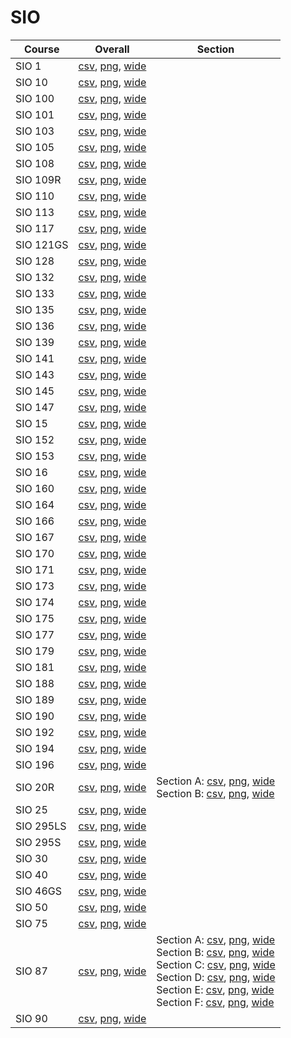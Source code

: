# SIO

| Course | Overall | Section |
| ------ | ------- | ------- |
| SIO 1 | [csv](https://github.com/UCSD-Historical-Enrollment-Data/2024Fall/blob/main/overall/SIO%201.csv), [png](https://raw.githubusercontent.com/UCSD-Historical-Enrollment-Data/2024Fall/main/plot_overall/SIO%201.png), [wide](https://raw.githubusercontent.com/UCSD-Historical-Enrollment-Data/2024Fall/main/plot_overall_wide/SIO%201.png) |  |
| SIO 10 | [csv](https://github.com/UCSD-Historical-Enrollment-Data/2024Fall/blob/main/overall/SIO%2010.csv), [png](https://raw.githubusercontent.com/UCSD-Historical-Enrollment-Data/2024Fall/main/plot_overall/SIO%2010.png), [wide](https://raw.githubusercontent.com/UCSD-Historical-Enrollment-Data/2024Fall/main/plot_overall_wide/SIO%2010.png) |  |
| SIO 100 | [csv](https://github.com/UCSD-Historical-Enrollment-Data/2024Fall/blob/main/overall/SIO%20100.csv), [png](https://raw.githubusercontent.com/UCSD-Historical-Enrollment-Data/2024Fall/main/plot_overall/SIO%20100.png), [wide](https://raw.githubusercontent.com/UCSD-Historical-Enrollment-Data/2024Fall/main/plot_overall_wide/SIO%20100.png) |  |
| SIO 101 | [csv](https://github.com/UCSD-Historical-Enrollment-Data/2024Fall/blob/main/overall/SIO%20101.csv), [png](https://raw.githubusercontent.com/UCSD-Historical-Enrollment-Data/2024Fall/main/plot_overall/SIO%20101.png), [wide](https://raw.githubusercontent.com/UCSD-Historical-Enrollment-Data/2024Fall/main/plot_overall_wide/SIO%20101.png) |  |
| SIO 103 | [csv](https://github.com/UCSD-Historical-Enrollment-Data/2024Fall/blob/main/overall/SIO%20103.csv), [png](https://raw.githubusercontent.com/UCSD-Historical-Enrollment-Data/2024Fall/main/plot_overall/SIO%20103.png), [wide](https://raw.githubusercontent.com/UCSD-Historical-Enrollment-Data/2024Fall/main/plot_overall_wide/SIO%20103.png) |  |
| SIO 105 | [csv](https://github.com/UCSD-Historical-Enrollment-Data/2024Fall/blob/main/overall/SIO%20105.csv), [png](https://raw.githubusercontent.com/UCSD-Historical-Enrollment-Data/2024Fall/main/plot_overall/SIO%20105.png), [wide](https://raw.githubusercontent.com/UCSD-Historical-Enrollment-Data/2024Fall/main/plot_overall_wide/SIO%20105.png) |  |
| SIO 108 | [csv](https://github.com/UCSD-Historical-Enrollment-Data/2024Fall/blob/main/overall/SIO%20108.csv), [png](https://raw.githubusercontent.com/UCSD-Historical-Enrollment-Data/2024Fall/main/plot_overall/SIO%20108.png), [wide](https://raw.githubusercontent.com/UCSD-Historical-Enrollment-Data/2024Fall/main/plot_overall_wide/SIO%20108.png) |  |
| SIO 109R | [csv](https://github.com/UCSD-Historical-Enrollment-Data/2024Fall/blob/main/overall/SIO%20109R.csv), [png](https://raw.githubusercontent.com/UCSD-Historical-Enrollment-Data/2024Fall/main/plot_overall/SIO%20109R.png), [wide](https://raw.githubusercontent.com/UCSD-Historical-Enrollment-Data/2024Fall/main/plot_overall_wide/SIO%20109R.png) |  |
| SIO 110 | [csv](https://github.com/UCSD-Historical-Enrollment-Data/2024Fall/blob/main/overall/SIO%20110.csv), [png](https://raw.githubusercontent.com/UCSD-Historical-Enrollment-Data/2024Fall/main/plot_overall/SIO%20110.png), [wide](https://raw.githubusercontent.com/UCSD-Historical-Enrollment-Data/2024Fall/main/plot_overall_wide/SIO%20110.png) |  |
| SIO 113 | [csv](https://github.com/UCSD-Historical-Enrollment-Data/2024Fall/blob/main/overall/SIO%20113.csv), [png](https://raw.githubusercontent.com/UCSD-Historical-Enrollment-Data/2024Fall/main/plot_overall/SIO%20113.png), [wide](https://raw.githubusercontent.com/UCSD-Historical-Enrollment-Data/2024Fall/main/plot_overall_wide/SIO%20113.png) |  |
| SIO 117 | [csv](https://github.com/UCSD-Historical-Enrollment-Data/2024Fall/blob/main/overall/SIO%20117.csv), [png](https://raw.githubusercontent.com/UCSD-Historical-Enrollment-Data/2024Fall/main/plot_overall/SIO%20117.png), [wide](https://raw.githubusercontent.com/UCSD-Historical-Enrollment-Data/2024Fall/main/plot_overall_wide/SIO%20117.png) |  |
| SIO 121GS | [csv](https://github.com/UCSD-Historical-Enrollment-Data/2024Fall/blob/main/overall/SIO%20121GS.csv), [png](https://raw.githubusercontent.com/UCSD-Historical-Enrollment-Data/2024Fall/main/plot_overall/SIO%20121GS.png), [wide](https://raw.githubusercontent.com/UCSD-Historical-Enrollment-Data/2024Fall/main/plot_overall_wide/SIO%20121GS.png) |  |
| SIO 128 | [csv](https://github.com/UCSD-Historical-Enrollment-Data/2024Fall/blob/main/overall/SIO%20128.csv), [png](https://raw.githubusercontent.com/UCSD-Historical-Enrollment-Data/2024Fall/main/plot_overall/SIO%20128.png), [wide](https://raw.githubusercontent.com/UCSD-Historical-Enrollment-Data/2024Fall/main/plot_overall_wide/SIO%20128.png) |  |
| SIO 132 | [csv](https://github.com/UCSD-Historical-Enrollment-Data/2024Fall/blob/main/overall/SIO%20132.csv), [png](https://raw.githubusercontent.com/UCSD-Historical-Enrollment-Data/2024Fall/main/plot_overall/SIO%20132.png), [wide](https://raw.githubusercontent.com/UCSD-Historical-Enrollment-Data/2024Fall/main/plot_overall_wide/SIO%20132.png) |  |
| SIO 133 | [csv](https://github.com/UCSD-Historical-Enrollment-Data/2024Fall/blob/main/overall/SIO%20133.csv), [png](https://raw.githubusercontent.com/UCSD-Historical-Enrollment-Data/2024Fall/main/plot_overall/SIO%20133.png), [wide](https://raw.githubusercontent.com/UCSD-Historical-Enrollment-Data/2024Fall/main/plot_overall_wide/SIO%20133.png) |  |
| SIO 135 | [csv](https://github.com/UCSD-Historical-Enrollment-Data/2024Fall/blob/main/overall/SIO%20135.csv), [png](https://raw.githubusercontent.com/UCSD-Historical-Enrollment-Data/2024Fall/main/plot_overall/SIO%20135.png), [wide](https://raw.githubusercontent.com/UCSD-Historical-Enrollment-Data/2024Fall/main/plot_overall_wide/SIO%20135.png) |  |
| SIO 136 | [csv](https://github.com/UCSD-Historical-Enrollment-Data/2024Fall/blob/main/overall/SIO%20136.csv), [png](https://raw.githubusercontent.com/UCSD-Historical-Enrollment-Data/2024Fall/main/plot_overall/SIO%20136.png), [wide](https://raw.githubusercontent.com/UCSD-Historical-Enrollment-Data/2024Fall/main/plot_overall_wide/SIO%20136.png) |  |
| SIO 139 | [csv](https://github.com/UCSD-Historical-Enrollment-Data/2024Fall/blob/main/overall/SIO%20139.csv), [png](https://raw.githubusercontent.com/UCSD-Historical-Enrollment-Data/2024Fall/main/plot_overall/SIO%20139.png), [wide](https://raw.githubusercontent.com/UCSD-Historical-Enrollment-Data/2024Fall/main/plot_overall_wide/SIO%20139.png) |  |
| SIO 141 | [csv](https://github.com/UCSD-Historical-Enrollment-Data/2024Fall/blob/main/overall/SIO%20141.csv), [png](https://raw.githubusercontent.com/UCSD-Historical-Enrollment-Data/2024Fall/main/plot_overall/SIO%20141.png), [wide](https://raw.githubusercontent.com/UCSD-Historical-Enrollment-Data/2024Fall/main/plot_overall_wide/SIO%20141.png) |  |
| SIO 143 | [csv](https://github.com/UCSD-Historical-Enrollment-Data/2024Fall/blob/main/overall/SIO%20143.csv), [png](https://raw.githubusercontent.com/UCSD-Historical-Enrollment-Data/2024Fall/main/plot_overall/SIO%20143.png), [wide](https://raw.githubusercontent.com/UCSD-Historical-Enrollment-Data/2024Fall/main/plot_overall_wide/SIO%20143.png) |  |
| SIO 145 | [csv](https://github.com/UCSD-Historical-Enrollment-Data/2024Fall/blob/main/overall/SIO%20145.csv), [png](https://raw.githubusercontent.com/UCSD-Historical-Enrollment-Data/2024Fall/main/plot_overall/SIO%20145.png), [wide](https://raw.githubusercontent.com/UCSD-Historical-Enrollment-Data/2024Fall/main/plot_overall_wide/SIO%20145.png) |  |
| SIO 147 | [csv](https://github.com/UCSD-Historical-Enrollment-Data/2024Fall/blob/main/overall/SIO%20147.csv), [png](https://raw.githubusercontent.com/UCSD-Historical-Enrollment-Data/2024Fall/main/plot_overall/SIO%20147.png), [wide](https://raw.githubusercontent.com/UCSD-Historical-Enrollment-Data/2024Fall/main/plot_overall_wide/SIO%20147.png) |  |
| SIO 15 | [csv](https://github.com/UCSD-Historical-Enrollment-Data/2024Fall/blob/main/overall/SIO%2015.csv), [png](https://raw.githubusercontent.com/UCSD-Historical-Enrollment-Data/2024Fall/main/plot_overall/SIO%2015.png), [wide](https://raw.githubusercontent.com/UCSD-Historical-Enrollment-Data/2024Fall/main/plot_overall_wide/SIO%2015.png) |  |
| SIO 152 | [csv](https://github.com/UCSD-Historical-Enrollment-Data/2024Fall/blob/main/overall/SIO%20152.csv), [png](https://raw.githubusercontent.com/UCSD-Historical-Enrollment-Data/2024Fall/main/plot_overall/SIO%20152.png), [wide](https://raw.githubusercontent.com/UCSD-Historical-Enrollment-Data/2024Fall/main/plot_overall_wide/SIO%20152.png) |  |
| SIO 153 | [csv](https://github.com/UCSD-Historical-Enrollment-Data/2024Fall/blob/main/overall/SIO%20153.csv), [png](https://raw.githubusercontent.com/UCSD-Historical-Enrollment-Data/2024Fall/main/plot_overall/SIO%20153.png), [wide](https://raw.githubusercontent.com/UCSD-Historical-Enrollment-Data/2024Fall/main/plot_overall_wide/SIO%20153.png) |  |
| SIO 16 | [csv](https://github.com/UCSD-Historical-Enrollment-Data/2024Fall/blob/main/overall/SIO%2016.csv), [png](https://raw.githubusercontent.com/UCSD-Historical-Enrollment-Data/2024Fall/main/plot_overall/SIO%2016.png), [wide](https://raw.githubusercontent.com/UCSD-Historical-Enrollment-Data/2024Fall/main/plot_overall_wide/SIO%2016.png) |  |
| SIO 160 | [csv](https://github.com/UCSD-Historical-Enrollment-Data/2024Fall/blob/main/overall/SIO%20160.csv), [png](https://raw.githubusercontent.com/UCSD-Historical-Enrollment-Data/2024Fall/main/plot_overall/SIO%20160.png), [wide](https://raw.githubusercontent.com/UCSD-Historical-Enrollment-Data/2024Fall/main/plot_overall_wide/SIO%20160.png) |  |
| SIO 164 | [csv](https://github.com/UCSD-Historical-Enrollment-Data/2024Fall/blob/main/overall/SIO%20164.csv), [png](https://raw.githubusercontent.com/UCSD-Historical-Enrollment-Data/2024Fall/main/plot_overall/SIO%20164.png), [wide](https://raw.githubusercontent.com/UCSD-Historical-Enrollment-Data/2024Fall/main/plot_overall_wide/SIO%20164.png) |  |
| SIO 166 | [csv](https://github.com/UCSD-Historical-Enrollment-Data/2024Fall/blob/main/overall/SIO%20166.csv), [png](https://raw.githubusercontent.com/UCSD-Historical-Enrollment-Data/2024Fall/main/plot_overall/SIO%20166.png), [wide](https://raw.githubusercontent.com/UCSD-Historical-Enrollment-Data/2024Fall/main/plot_overall_wide/SIO%20166.png) |  |
| SIO 167 | [csv](https://github.com/UCSD-Historical-Enrollment-Data/2024Fall/blob/main/overall/SIO%20167.csv), [png](https://raw.githubusercontent.com/UCSD-Historical-Enrollment-Data/2024Fall/main/plot_overall/SIO%20167.png), [wide](https://raw.githubusercontent.com/UCSD-Historical-Enrollment-Data/2024Fall/main/plot_overall_wide/SIO%20167.png) |  |
| SIO 170 | [csv](https://github.com/UCSD-Historical-Enrollment-Data/2024Fall/blob/main/overall/SIO%20170.csv), [png](https://raw.githubusercontent.com/UCSD-Historical-Enrollment-Data/2024Fall/main/plot_overall/SIO%20170.png), [wide](https://raw.githubusercontent.com/UCSD-Historical-Enrollment-Data/2024Fall/main/plot_overall_wide/SIO%20170.png) |  |
| SIO 171 | [csv](https://github.com/UCSD-Historical-Enrollment-Data/2024Fall/blob/main/overall/SIO%20171.csv), [png](https://raw.githubusercontent.com/UCSD-Historical-Enrollment-Data/2024Fall/main/plot_overall/SIO%20171.png), [wide](https://raw.githubusercontent.com/UCSD-Historical-Enrollment-Data/2024Fall/main/plot_overall_wide/SIO%20171.png) |  |
| SIO 173 | [csv](https://github.com/UCSD-Historical-Enrollment-Data/2024Fall/blob/main/overall/SIO%20173.csv), [png](https://raw.githubusercontent.com/UCSD-Historical-Enrollment-Data/2024Fall/main/plot_overall/SIO%20173.png), [wide](https://raw.githubusercontent.com/UCSD-Historical-Enrollment-Data/2024Fall/main/plot_overall_wide/SIO%20173.png) |  |
| SIO 174 | [csv](https://github.com/UCSD-Historical-Enrollment-Data/2024Fall/blob/main/overall/SIO%20174.csv), [png](https://raw.githubusercontent.com/UCSD-Historical-Enrollment-Data/2024Fall/main/plot_overall/SIO%20174.png), [wide](https://raw.githubusercontent.com/UCSD-Historical-Enrollment-Data/2024Fall/main/plot_overall_wide/SIO%20174.png) |  |
| SIO 175 | [csv](https://github.com/UCSD-Historical-Enrollment-Data/2024Fall/blob/main/overall/SIO%20175.csv), [png](https://raw.githubusercontent.com/UCSD-Historical-Enrollment-Data/2024Fall/main/plot_overall/SIO%20175.png), [wide](https://raw.githubusercontent.com/UCSD-Historical-Enrollment-Data/2024Fall/main/plot_overall_wide/SIO%20175.png) |  |
| SIO 177 | [csv](https://github.com/UCSD-Historical-Enrollment-Data/2024Fall/blob/main/overall/SIO%20177.csv), [png](https://raw.githubusercontent.com/UCSD-Historical-Enrollment-Data/2024Fall/main/plot_overall/SIO%20177.png), [wide](https://raw.githubusercontent.com/UCSD-Historical-Enrollment-Data/2024Fall/main/plot_overall_wide/SIO%20177.png) |  |
| SIO 179 | [csv](https://github.com/UCSD-Historical-Enrollment-Data/2024Fall/blob/main/overall/SIO%20179.csv), [png](https://raw.githubusercontent.com/UCSD-Historical-Enrollment-Data/2024Fall/main/plot_overall/SIO%20179.png), [wide](https://raw.githubusercontent.com/UCSD-Historical-Enrollment-Data/2024Fall/main/plot_overall_wide/SIO%20179.png) |  |
| SIO 181 | [csv](https://github.com/UCSD-Historical-Enrollment-Data/2024Fall/blob/main/overall/SIO%20181.csv), [png](https://raw.githubusercontent.com/UCSD-Historical-Enrollment-Data/2024Fall/main/plot_overall/SIO%20181.png), [wide](https://raw.githubusercontent.com/UCSD-Historical-Enrollment-Data/2024Fall/main/plot_overall_wide/SIO%20181.png) |  |
| SIO 188 | [csv](https://github.com/UCSD-Historical-Enrollment-Data/2024Fall/blob/main/overall/SIO%20188.csv), [png](https://raw.githubusercontent.com/UCSD-Historical-Enrollment-Data/2024Fall/main/plot_overall/SIO%20188.png), [wide](https://raw.githubusercontent.com/UCSD-Historical-Enrollment-Data/2024Fall/main/plot_overall_wide/SIO%20188.png) |  |
| SIO 189 | [csv](https://github.com/UCSD-Historical-Enrollment-Data/2024Fall/blob/main/overall/SIO%20189.csv), [png](https://raw.githubusercontent.com/UCSD-Historical-Enrollment-Data/2024Fall/main/plot_overall/SIO%20189.png), [wide](https://raw.githubusercontent.com/UCSD-Historical-Enrollment-Data/2024Fall/main/plot_overall_wide/SIO%20189.png) |  |
| SIO 190 | [csv](https://github.com/UCSD-Historical-Enrollment-Data/2024Fall/blob/main/overall/SIO%20190.csv), [png](https://raw.githubusercontent.com/UCSD-Historical-Enrollment-Data/2024Fall/main/plot_overall/SIO%20190.png), [wide](https://raw.githubusercontent.com/UCSD-Historical-Enrollment-Data/2024Fall/main/plot_overall_wide/SIO%20190.png) |  |
| SIO 192 | [csv](https://github.com/UCSD-Historical-Enrollment-Data/2024Fall/blob/main/overall/SIO%20192.csv), [png](https://raw.githubusercontent.com/UCSD-Historical-Enrollment-Data/2024Fall/main/plot_overall/SIO%20192.png), [wide](https://raw.githubusercontent.com/UCSD-Historical-Enrollment-Data/2024Fall/main/plot_overall_wide/SIO%20192.png) |  |
| SIO 194 | [csv](https://github.com/UCSD-Historical-Enrollment-Data/2024Fall/blob/main/overall/SIO%20194.csv), [png](https://raw.githubusercontent.com/UCSD-Historical-Enrollment-Data/2024Fall/main/plot_overall/SIO%20194.png), [wide](https://raw.githubusercontent.com/UCSD-Historical-Enrollment-Data/2024Fall/main/plot_overall_wide/SIO%20194.png) |  |
| SIO 196 | [csv](https://github.com/UCSD-Historical-Enrollment-Data/2024Fall/blob/main/overall/SIO%20196.csv), [png](https://raw.githubusercontent.com/UCSD-Historical-Enrollment-Data/2024Fall/main/plot_overall/SIO%20196.png), [wide](https://raw.githubusercontent.com/UCSD-Historical-Enrollment-Data/2024Fall/main/plot_overall_wide/SIO%20196.png) |  |
| SIO 20R | [csv](https://github.com/UCSD-Historical-Enrollment-Data/2024Fall/blob/main/overall/SIO%2020R.csv), [png](https://raw.githubusercontent.com/UCSD-Historical-Enrollment-Data/2024Fall/main/plot_overall/SIO%2020R.png), [wide](https://raw.githubusercontent.com/UCSD-Historical-Enrollment-Data/2024Fall/main/plot_overall_wide/SIO%2020R.png) | Section A: [csv](https://github.com/UCSD-Historical-Enrollment-Data/2024Fall/blob/main/section/SIO%2020R_A.csv), [png](https://raw.githubusercontent.com/UCSD-Historical-Enrollment-Data/2024Fall/main/plot_section/SIO%2020R_A.png), [wide](https://raw.githubusercontent.com/UCSD-Historical-Enrollment-Data/2024Fall/main/plot_section_wide/SIO%2020R_A.png)<br>Section B: [csv](https://github.com/UCSD-Historical-Enrollment-Data/2024Fall/blob/main/section/SIO%2020R_B.csv), [png](https://raw.githubusercontent.com/UCSD-Historical-Enrollment-Data/2024Fall/main/plot_section/SIO%2020R_B.png), [wide](https://raw.githubusercontent.com/UCSD-Historical-Enrollment-Data/2024Fall/main/plot_section_wide/SIO%2020R_B.png) |
| SIO 25 | [csv](https://github.com/UCSD-Historical-Enrollment-Data/2024Fall/blob/main/overall/SIO%2025.csv), [png](https://raw.githubusercontent.com/UCSD-Historical-Enrollment-Data/2024Fall/main/plot_overall/SIO%2025.png), [wide](https://raw.githubusercontent.com/UCSD-Historical-Enrollment-Data/2024Fall/main/plot_overall_wide/SIO%2025.png) |  |
| SIO 295LS | [csv](https://github.com/UCSD-Historical-Enrollment-Data/2024Fall/blob/main/overall/SIO%20295LS.csv), [png](https://raw.githubusercontent.com/UCSD-Historical-Enrollment-Data/2024Fall/main/plot_overall/SIO%20295LS.png), [wide](https://raw.githubusercontent.com/UCSD-Historical-Enrollment-Data/2024Fall/main/plot_overall_wide/SIO%20295LS.png) |  |
| SIO 295S | [csv](https://github.com/UCSD-Historical-Enrollment-Data/2024Fall/blob/main/overall/SIO%20295S.csv), [png](https://raw.githubusercontent.com/UCSD-Historical-Enrollment-Data/2024Fall/main/plot_overall/SIO%20295S.png), [wide](https://raw.githubusercontent.com/UCSD-Historical-Enrollment-Data/2024Fall/main/plot_overall_wide/SIO%20295S.png) |  |
| SIO 30 | [csv](https://github.com/UCSD-Historical-Enrollment-Data/2024Fall/blob/main/overall/SIO%2030.csv), [png](https://raw.githubusercontent.com/UCSD-Historical-Enrollment-Data/2024Fall/main/plot_overall/SIO%2030.png), [wide](https://raw.githubusercontent.com/UCSD-Historical-Enrollment-Data/2024Fall/main/plot_overall_wide/SIO%2030.png) |  |
| SIO 40 | [csv](https://github.com/UCSD-Historical-Enrollment-Data/2024Fall/blob/main/overall/SIO%2040.csv), [png](https://raw.githubusercontent.com/UCSD-Historical-Enrollment-Data/2024Fall/main/plot_overall/SIO%2040.png), [wide](https://raw.githubusercontent.com/UCSD-Historical-Enrollment-Data/2024Fall/main/plot_overall_wide/SIO%2040.png) |  |
| SIO 46GS | [csv](https://github.com/UCSD-Historical-Enrollment-Data/2024Fall/blob/main/overall/SIO%2046GS.csv), [png](https://raw.githubusercontent.com/UCSD-Historical-Enrollment-Data/2024Fall/main/plot_overall/SIO%2046GS.png), [wide](https://raw.githubusercontent.com/UCSD-Historical-Enrollment-Data/2024Fall/main/plot_overall_wide/SIO%2046GS.png) |  |
| SIO 50 | [csv](https://github.com/UCSD-Historical-Enrollment-Data/2024Fall/blob/main/overall/SIO%2050.csv), [png](https://raw.githubusercontent.com/UCSD-Historical-Enrollment-Data/2024Fall/main/plot_overall/SIO%2050.png), [wide](https://raw.githubusercontent.com/UCSD-Historical-Enrollment-Data/2024Fall/main/plot_overall_wide/SIO%2050.png) |  |
| SIO 75 | [csv](https://github.com/UCSD-Historical-Enrollment-Data/2024Fall/blob/main/overall/SIO%2075.csv), [png](https://raw.githubusercontent.com/UCSD-Historical-Enrollment-Data/2024Fall/main/plot_overall/SIO%2075.png), [wide](https://raw.githubusercontent.com/UCSD-Historical-Enrollment-Data/2024Fall/main/plot_overall_wide/SIO%2075.png) |  |
| SIO 87 | [csv](https://github.com/UCSD-Historical-Enrollment-Data/2024Fall/blob/main/overall/SIO%2087.csv), [png](https://raw.githubusercontent.com/UCSD-Historical-Enrollment-Data/2024Fall/main/plot_overall/SIO%2087.png), [wide](https://raw.githubusercontent.com/UCSD-Historical-Enrollment-Data/2024Fall/main/plot_overall_wide/SIO%2087.png) | Section A: [csv](https://github.com/UCSD-Historical-Enrollment-Data/2024Fall/blob/main/section/SIO%2087_A.csv), [png](https://raw.githubusercontent.com/UCSD-Historical-Enrollment-Data/2024Fall/main/plot_section/SIO%2087_A.png), [wide](https://raw.githubusercontent.com/UCSD-Historical-Enrollment-Data/2024Fall/main/plot_section_wide/SIO%2087_A.png)<br>Section B: [csv](https://github.com/UCSD-Historical-Enrollment-Data/2024Fall/blob/main/section/SIO%2087_B.csv), [png](https://raw.githubusercontent.com/UCSD-Historical-Enrollment-Data/2024Fall/main/plot_section/SIO%2087_B.png), [wide](https://raw.githubusercontent.com/UCSD-Historical-Enrollment-Data/2024Fall/main/plot_section_wide/SIO%2087_B.png)<br>Section C: [csv](https://github.com/UCSD-Historical-Enrollment-Data/2024Fall/blob/main/section/SIO%2087_C.csv), [png](https://raw.githubusercontent.com/UCSD-Historical-Enrollment-Data/2024Fall/main/plot_section/SIO%2087_C.png), [wide](https://raw.githubusercontent.com/UCSD-Historical-Enrollment-Data/2024Fall/main/plot_section_wide/SIO%2087_C.png)<br>Section D: [csv](https://github.com/UCSD-Historical-Enrollment-Data/2024Fall/blob/main/section/SIO%2087_D.csv), [png](https://raw.githubusercontent.com/UCSD-Historical-Enrollment-Data/2024Fall/main/plot_section/SIO%2087_D.png), [wide](https://raw.githubusercontent.com/UCSD-Historical-Enrollment-Data/2024Fall/main/plot_section_wide/SIO%2087_D.png)<br>Section E: [csv](https://github.com/UCSD-Historical-Enrollment-Data/2024Fall/blob/main/section/SIO%2087_E.csv), [png](https://raw.githubusercontent.com/UCSD-Historical-Enrollment-Data/2024Fall/main/plot_section/SIO%2087_E.png), [wide](https://raw.githubusercontent.com/UCSD-Historical-Enrollment-Data/2024Fall/main/plot_section_wide/SIO%2087_E.png)<br>Section F: [csv](https://github.com/UCSD-Historical-Enrollment-Data/2024Fall/blob/main/section/SIO%2087_F.csv), [png](https://raw.githubusercontent.com/UCSD-Historical-Enrollment-Data/2024Fall/main/plot_section/SIO%2087_F.png), [wide](https://raw.githubusercontent.com/UCSD-Historical-Enrollment-Data/2024Fall/main/plot_section_wide/SIO%2087_F.png) |
| SIO 90 | [csv](https://github.com/UCSD-Historical-Enrollment-Data/2024Fall/blob/main/overall/SIO%2090.csv), [png](https://raw.githubusercontent.com/UCSD-Historical-Enrollment-Data/2024Fall/main/plot_overall/SIO%2090.png), [wide](https://raw.githubusercontent.com/UCSD-Historical-Enrollment-Data/2024Fall/main/plot_overall_wide/SIO%2090.png) |  |

